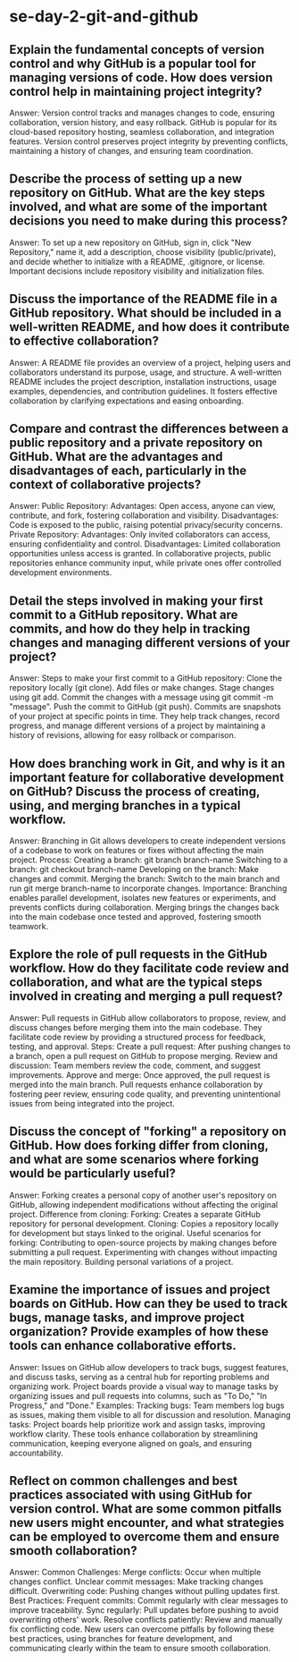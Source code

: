 # se-day-2-git-and-github
## Explain the fundamental concepts of version control and why GitHub is a popular tool for managing versions of code. How does version control help in maintaining project integrity?
Answer: Version control tracks and manages changes to code, ensuring collaboration, version history, and easy rollback. GitHub is popular for its cloud-based repository hosting, seamless collaboration, and integration features. Version control preserves project integrity by preventing conflicts, maintaining a history of changes, and ensuring team coordination.

## Describe the process of setting up a new repository on GitHub. What are the key steps involved, and what are some of the important decisions you need to make during this process?
Answer: To set up a new repository on GitHub, sign in, click "New Repository," name it, add a description, choose visibility (public/private), and decide whether to initialize with a README, .gitignore, or license. Important decisions include repository visibility and initialization files.

## Discuss the importance of the README file in a GitHub repository. What should be included in a well-written README, and how does it contribute to effective collaboration?
Answer: A README file provides an overview of a project, helping users and collaborators understand its purpose, usage, and structure. A well-written README includes the project description, installation instructions, usage examples, dependencies, and contribution guidelines. It fosters effective collaboration by clarifying expectations and easing onboarding.

## Compare and contrast the differences between a public repository and a private repository on GitHub. What are the advantages and disadvantages of each, particularly in the context of collaborative projects?
Answer:
Public Repository:
Advantages: Open access, anyone can view, contribute, and fork, fostering collaboration and visibility.
Disadvantages: Code is exposed to the public, raising potential privacy/security concerns.
Private Repository:
Advantages: Only invited collaborators can access, ensuring confidentiality and control.
Disadvantages: Limited collaboration opportunities unless access is granted.
In collaborative projects, public repositories enhance community input, while private ones offer controlled development environments.

## Detail the steps involved in making your first commit to a GitHub repository. What are commits, and how do they help in tracking changes and managing different versions of your project?
Answer: 
Steps to make your first commit to a GitHub repository:
Clone the repository locally (git clone).
Add files or make changes.
Stage changes using git add.
Commit the changes with a message using git commit -m "message".
Push the commit to GitHub (git push).
Commits are snapshots of your project at specific points in time. They help track changes, record progress, and manage different versions of a project by maintaining a history of revisions, allowing for easy rollback or comparison.

## How does branching work in Git, and why is it an important feature for collaborative development on GitHub? Discuss the process of creating, using, and merging branches in a typical workflow.
Answer: Branching in Git allows developers to create independent versions of a codebase to work on features or fixes without affecting the main project.
Process:
Creating a branch: git branch branch-name
Switching to a branch: git checkout branch-name
Developing on the branch: Make changes and commit.
Merging the branch: Switch to the main branch and run git merge branch-name to incorporate changes.
Importance: Branching enables parallel development, isolates new features or experiments, and prevents conflicts during collaboration. Merging brings the changes back into the main codebase once tested and approved, fostering smooth teamwork.

## Explore the role of pull requests in the GitHub workflow. How do they facilitate code review and collaboration, and what are the typical steps involved in creating and merging a pull request?
Answer: Pull requests in GitHub allow collaborators to propose, review, and discuss changes before merging  them into the main codebase. They facilitate code review by providing a structured process for feedback, testing, and approval.
Steps:
Create a pull request: After pushing changes to a branch, open a pull request on GitHub to propose merging.
Review and discussion: Team members review the code, comment, and suggest improvements.
Approve and merge: Once approved, the pull request is merged into the main branch.
Pull requests enhance collaboration by fostering peer review, ensuring code quality, and preventing unintentional issues from being integrated into the project.

## Discuss the concept of "forking" a repository on GitHub. How does forking differ from cloning, and what are some scenarios where forking would be particularly useful?
Answer: Forking creates a personal copy of another user's repository on GitHub, allowing independent modifications without affecting the original project.
Difference from cloning:
Forking: Creates a separate GitHub repository for personal development.
Cloning: Copies a repository locally for development but stays linked to the original.
Useful scenarios for forking:
Contributing to open-source projects by making changes before submitting a pull request.
Experimenting with changes without impacting the main repository.
Building personal variations of a project.
## Examine the importance of issues and project boards on GitHub. How can they be used to track bugs, manage tasks, and improve project organization? Provide examples of how these tools can enhance collaborative efforts.
Answer: Issues on GitHub allow developers to track bugs, suggest features, and discuss tasks, serving as a central hub for reporting problems and organizing work.
Project boards provide a visual way to manage tasks by organizing issues and pull requests into columns, such as "To Do," "In Progress," and "Done."
Examples:
Tracking bugs: Team members log bugs as issues, making them visible to all for discussion and resolution.
Managing tasks: Project boards help prioritize work and assign tasks, improving workflow clarity.
These tools enhance collaboration by streamlining communication, keeping everyone aligned on goals, and ensuring accountability.

## Reflect on common challenges and best practices associated with using GitHub for version control. What are some common pitfalls new users might encounter, and what strategies can be employed to overcome them and ensure smooth collaboration?
Answer: Common Challenges:
Merge conflicts: Occur when multiple changes conflict.
Unclear commit messages: Make tracking changes difficult.
Overwriting code: Pushing changes without pulling updates first.
Best Practices:
Frequent commits: Commit regularly with clear messages to improve traceability.
Sync regularly: Pull updates before pushing to avoid overwriting others' work.
Resolve conflicts patiently: Review and manually fix conflicting code.
New users can overcome pitfalls by following these best practices, using branches for feature development, and communicating clearly within the team to ensure smooth collaboration.
